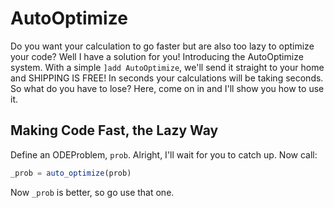 # AutoOptimize

Do you want your calculation to go faster but are also too lazy to
optimize your code? Well I have a solution for you! Introducing the
AutoOptimize system. With a simple `]add AutoOptimize`, we'll send
it straight to your home and SHIPPING IS FREE! In seconds your
calculations will be taking seconds. So what do you have to lose?
Here, come on in and I'll show you how to use it.

## Making Code Fast, the Lazy Way

Define an ODEProblem, `prob`. Alright, I'll wait for you to catch
up. Now call:

```julia
_prob = auto_optimize(prob)
```

Now `_prob` is better, so go use that one. 

